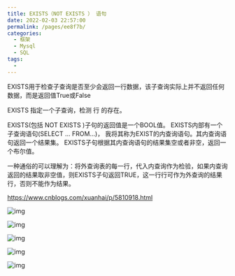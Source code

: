 ```yaml
---
title: EXISTS（NOT EXISTS ） 语句
date: 2022-02-03 22:57:00
permalink: /pages/ee8f7b/
categories:
  - 框架
  - Mysql
  - SQL
tags:
  - 
---
```

EXISTS用于检查子查询是否至少会返回一行数据，该子查询实际上并不返回任何数据，而是返回值True或False

EXISTS 指定一个子查询，检测 行 的存在。

EXISTS(包括 NOT EXISTS )子句的返回值是一个BOOL值。 EXISTS内部有一个子查询语句(SELECT ... FROM...)， 我将其称为EXIST的内查询语句。其内查询语句返回一个结果集。 EXISTS子句根据其内查询语句的结果集空或者非空，返回一个布尔值。

一种通俗的可以理解为：将外查询表的每一行，代入内查询作为检验，如果内查询返回的结果取非空值，则EXISTS子句返回TRUE，这一行行可作为外查询的结果行，否则不能作为结果。

https://www.cnblogs.com/xuanhai/p/5810918.html



![img](https://code-starter-1302897259.cos.ap-beijing.myqcloud.com/image/image-20220203225813359.png)

![img](https://code-starter-1302897259.cos.ap-beijing.myqcloud.com/image/image-20220203225936086.png)

![img](https://code-starter-1302897259.cos.ap-beijing.myqcloud.com/image/image-20220203225953782.png)

![img](https://code-starter-1302897259.cos.ap-beijing.myqcloud.com/image/image-20220203230004102.png)

![img](https://code-starter-1302897259.cos.ap-beijing.myqcloud.com/image/image-20220203230013579.png)



